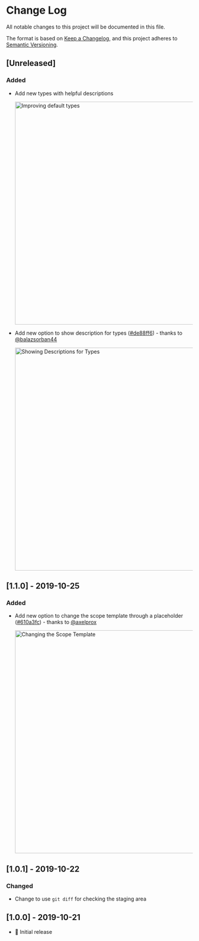 # Change Log

All notable changes to this project will be documented in this file.

The format is based on [Keep a Changelog](https://keepachangelog.com/en/1.0.0/),
and this project adheres to [Semantic Versioning](https://semver.org/spec/v2.0.0.html).

## [Unreleased]

### Added

- Add new types with helpful descriptions <p><img src="https://raw.githubusercontent.com/nitayneeman/vscode-git-semantic-commit/master/images/examples/usage/types-with-descriptions.png" width="600" alt="Improving default types"></p>
- Add new option to show description for types ([#de88ff6](https://github.com/nitayneeman/vscode-git-semantic-commit/commit/de88ff66cab1bc3788915aafc7b3756209f08dc2)) - thanks to [@balazsorban44](https://github.com/balazsorban44) <p><img src="https://user-images.githubusercontent.com/18369201/73666934-d8d9fe00-46a3-11ea-8206-eea54d72cc97.png" width="600" alt="Showing Descriptions for Types"></p>

## [1.1.0] - 2019-10-25

### Added

- Add new option to change the scope template through a placeholder ([#610a3fc](https://github.com/nitayneeman/vscode-git-semantic-commit/commit/610a3fc9550b4a88fcea06741c3cd6602a2051d3)) - thanks to [@axelprox](https://github.com/axelprox) <p><img src="https://github.com/nitayneeman/vscode-git-semantic-commit/blob/master/images/examples/settings/scope-template.gif?raw=true" width="600" alt="Changing the Scope Template"></p>

## [1.0.1] - 2019-10-22

### Changed

- Change to use `git diff` for checking the staging area

## [1.0.0] - 2019-10-21

- 🎉 Initial release
